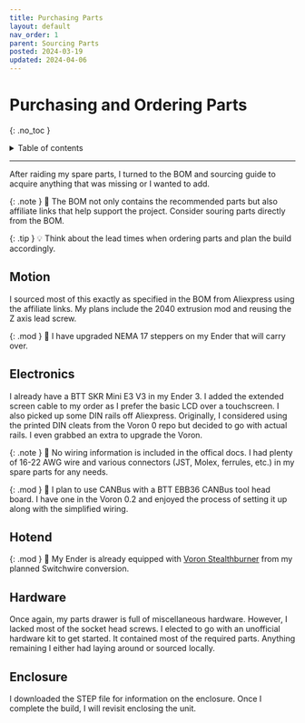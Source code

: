 ```yaml
---
title: Purchasing Parts
layout: default
nav_order: 1
parent: Sourcing Parts
posted: 2024-03-19
updated: 2024-04-06
---
```


# Purchasing and Ordering Parts
{: .no_toc }

<details closed markdown="block">
  <summary>
    Table of contents
  </summary>
  {: .text-delta }
1. TOC
{:toc}
</details>

---

After raiding my spare parts, I turned to the BOM and sourcing guide to acquire anything that was missing or I wanted to add.

{: .note }
:pencil: The BOM not only contains the recommended parts but also affiliate links that help support the project. Consider souring parts directly from the BOM.

{: .tip }
:bulb: Think about the lead times when ordering parts and plan the build accordingly.

## Motion

I sourced most of this exactly as specified in the BOM from Aliexpress using the affiliate links. My plans include the 2040 extrusion mod and reusing the Z axis lead screw.

{: .mod }
:wrench: I have upgraded NEMA 17 steppers on my Ender that will carry over.

## Electronics

I already have a BTT SKR Mini E3 V3 in my Ender 3. I added the extended screen cable to my order as I prefer the basic LCD over a touchscreen. I also picked up some DIN rails off Aliexpress. Originally, I considered using the printed DIN cleats from the Voron 0 repo but decided to go with actual rails. I even grabbed an extra to upgrade the Voron.

{: .note }
:pencil: No wiring information is included in the offical docs. I had plenty of 16-22 AWG wire and various connectors (JST, Molex, ferrules, etc.) in my spare parts for any needs.

{: .mod }
:wrench: I plan to use CANBus with a BTT EBB36 CANBus tool head board. I have one in the Voron 0.2 and enjoyed the process of setting it up along with the simplified wiring.

## Hotend

{: .mod }
:wrench: My Ender is already equipped with [Voron Stealthburner](https://vorondesign.com/voron_stealthburner) from my planned Switchwire conversion.

## Hardware

Once again, my parts drawer is full of miscellaneous hardware. However, I lacked most of the socket head screws. I elected to go with an unofficial hardware kit to get started. It contained most of the required parts. Anything remaining I either had laying around or sourced locally. 

## Enclosure

I downloaded the STEP file for information on the enclosure. Once I complete the build, I will revisit enclosing the unit.
